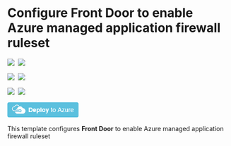 # Configure Front Door to enable Azure managed application firewall ruleset 

<IMG SRC="https://azurequickstartsservice.blob.core.windows.net/badges/201-front-door-managed-waf-ruleset/PublicLastTestDate.svg" />&nbsp;
<IMG SRC="https://azurequickstartsservice.blob.core.windows.net/badges/201-front-door-managed-waf-ruleset/PublicDeployment.svg" />&nbsp;

<IMG SRC="https://azurequickstartsservice.blob.core.windows.net/badges/201-front-door-managed-waf-ruleset/FairfaxLastTestDate.svg" />&nbsp;
<IMG SRC="https://azurequickstartsservice.blob.core.windows.net/badges/201-front-door-managed-waf-ruleset/FairfaxDeployment.svg" />&nbsp;

<IMG SRC="https://azurequickstartsservice.blob.core.windows.net/badges/201-front-door-managed-waf-ruleset/BestPracticeResult.svg" />&nbsp;
<IMG SRC="https://azurequickstartsservice.blob.core.windows.net/badges/201-front-door-managed-waf-ruleset/CredScanResult.svg" />&nbsp;

<a href="https://portal.azure.com/#create/Microsoft.Template/uri/https%3A%2F%2Fraw.githubusercontent.com%2FAzure%2Fazure-quickstart-templates%2Fmaster%2F201-front-door-managed-waf-ruleset%2Fazuredeploy.json" target="_blank">
    <img src="https://raw.githubusercontent.com/Azure/azure-quickstart-templates/master/1-CONTRIBUTION-GUIDE/images/deploytoazure.png"/>
</a>

This template configures **Front Door** to enable Azure managed application firewall ruleset 

